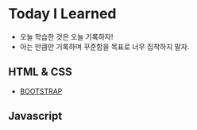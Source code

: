# Today I Learned
* 오늘 학습한 것은 오늘 기록하자!
* 아는 만큼만 기록하며 꾸준함을 목표로 너무 집착하지 말자.

## HTML & CSS
* [BOOTSTRAP](https://github.com/HEECHANG96/TIL/blob/main/BOOTSTRAP.md)

## Javascript
